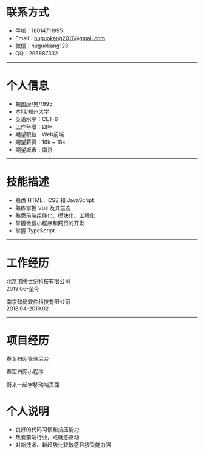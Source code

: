 # 联系方式
* 手机：18014711995  
* Email：huguokang2017@gmail.com  
* 微信：huguokang123  
* QQ：296887332

---

# 个人信息
* 胡国康/男/1995
* 本科/郑州大学
* 英语水平：CET-6
* 工作年限：四年
* 期望职位：Web前端
* 期望薪资：16k ~ 18k
* 期望城市：南京

---

# 技能描述
* 熟悉 HTML，CSS 和 JavaScript
* 熟练掌握 Vue 及其生态
* 熟悉前端组件化、模块化、工程化
* 掌握微信小程序和网页的开发
* 掌握 TypeScript
---

# 工作经历
北京湛腾世纪科技有限公司　　　　　　　　　　　　　　　　　　　　　　　　　　　　　　2019.06-至今

南京懿尚软件科技有限公司　　　　　　　　　　　　　　　　　　　　　　　　　　　　　　2018.04-2019.02

---

# 项目经历
春军扫网管理后台

春军扫网小程序

蔚来一起学移动端页面


# 个人说明
* 良好的代码习惯和抗压能力
* 热爱前端行业，成就感驱动
* 对新技术、新趋势比较敏感且接受能力强
